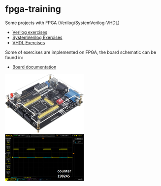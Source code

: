 # fpga-training
Some projects with FPGA (Verilog/SystemVerilog-VHDL)  

- [Verilog exercises](/verilog/)
- [SystemVerilog Exercises](/systemverilog/)
- [VHDL Exercises](/vhdl/)  
  
Some of exercises are implemented on FPGA, the board schematic can be found in:
- [Board documentation](/boardDocumentation/)

<img src="/boardDocumentation/cycloneIVboard.jpg" alt="FPGA board" width="256"/> <img src="/verilog/dioneCPLD/blinkingLed/DS1Z_QuickPrint1.png" alt="Example oscilloscope" width="256"/>